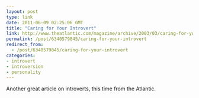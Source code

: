 ```yaml
---
layout: post
type: link
date: 2011-06-09 02:25:06 GMT
title: "Caring for Your Introvert"
link: http://www.theatlantic.com/magazine/archive/2003/03/caring-for-your-introvert/2696/#When:22:45:14Z
permalink: /post/6340579845/caring-for-your-introvert
redirect_from: 
  - /post/6340579845/caring-for-your-introvert
categories:
- introvert
- introversion
- personality
---
```

Another great article on introverts, this time from the Atlantic.